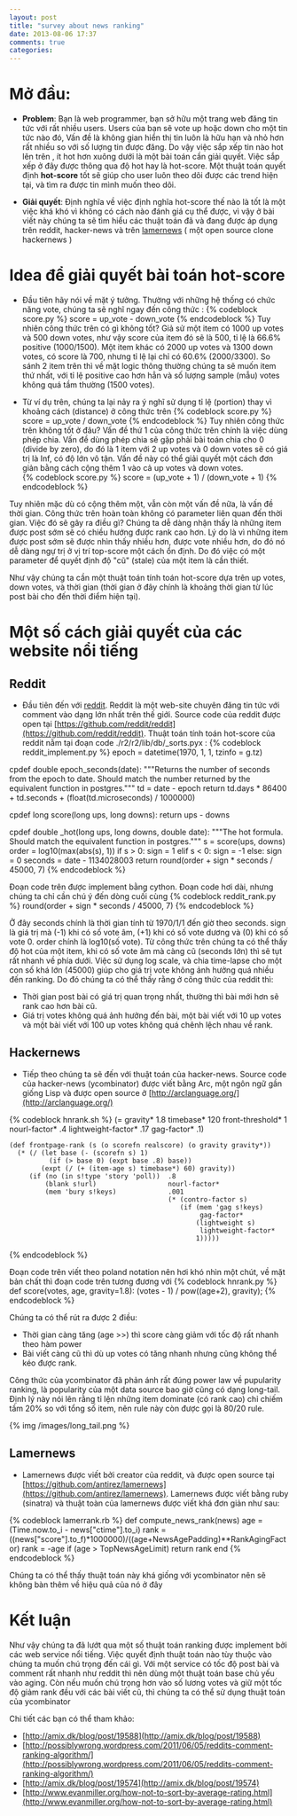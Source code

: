 ```yaml
---
layout: post
title: "survey about news ranking"
date: 2013-08-06 17:37
comments: true
categories: 
---
```


# Mở đầu:
- **Problem**: Bạn là web programmer, bạn sở hữu một trang web đăng tin tức với rất nhiều users. Users của bạn sẽ vote up hoặc down cho một tin tức nào đó, Vấn đề là không gian hiển thị tin luôn là hữu hạn và nhỏ hơn rất nhiều so với số lượng tin được đăng. Do vậy việc sắp xếp tin nào hot lên trên , ít hot hơn xuông dưới là một bài toán cần giải quyết. Việc sắp xếp ở đây được thông qua độ hot hay là hot-score. Một thuật toán quyết định **hot-score** tốt sẽ giúp cho user luôn theo dõi được các trend hiện tại, và tìm ra được tin mình muốn theo dõi.

- **Giải quyết**: Định nghĩa về việc định nghĩa hot-score thế nào là tốt là một việc khá khó vì không có cách nào đánh giá cụ thể được, vì vậy ở bài viết này chúng ta sẽ tìm hiểu các thuật toán đã và đang được áp dụng trên reddit, hacker-news và trên [lamernews](https://github.com/antirez/lamernews) ( một open source clone hackernews )

# Idea để giải quyết bài toán **hot-score**
- Đầu tiên hãy nói về mặt ý tưởng. Thường với những hệ thống có chức năng vote, chúng ta sẽ nghĩ ngay đến công thức :
{% codeblock score.py %}
score = up_vote - down_vote
{% endcodeblock %}
Tuy nhiên công thức trên có gì không tốt?
Giả sử một item có 1000 up votes và 500 down votes, như vậy score của item đó sẽ là 500, tỉ lệ là 66.6% positive (1000/1500). Một item khác có 2000 up votes và 1300 down votes, có score là 700, nhưng tỉ lệ lại chỉ có 60.6% (2000/3300). So sánh 2 item trên thì về mặt logic thông thường chúng ta sẽ muốn item thứ nhất, với tỉ lệ positive cao hơn hẳn và số lượng sample (mẫu) votes không quá tầm thường (1500 votes).

- Từ ví dụ trên, chúng ta lại nảy ra ý nghĩ sử dụng tỉ lệ (portion) thay vì khoảng cách (distance) ở công thức trên
{% codeblock score.py %}
score = up_vote / down_vote
{% endcodeblock %}
Tuy nhiên công thức trên không tốt ở đâu? Vấn đề thứ 1 của công thức trên chính là việc dùng phép chia. Vấn đề dùng phép chia sẽ gặp phải bài toán chia cho 0 (divide by zero), do đó là 1 item với 2 up votes và 0 down votes sẽ có giá trị là Inf, có độ lớn vô tận. Vấn đề này có thể giải quyết một cách đơn giản bằng cách cộng thêm 1 vào cả up votes và down votes.  
{% codeblock score.py %}
score = (up_vote + 1) / (down_vote + 1)
{% endcodeblock %}

Tuy nhiên mặc dù có cộng thêm một, vẫn còn một vấn đề nữa, là vấn đề thời gian. Công thức trên hoàn toàn không có parameter liên quan đến thời gian. Việc đó sẽ gây ra điều gì? Chúng ta dễ dàng nhận thấy là những item được post sớm sẽ có chiều hướng được rank cao hơn. Lý do là vì những item được post sớm sẽ được nhìn thấy nhiều hơn, được vote nhiều hơn, do đó nó dễ dàng ngự trị ở vị trí top-score một cách ổn định. Do đó việc có một parameter để quyết định độ "cũ" (stale) của một item là cần thiết. 

Như vậy chúng ta cần một thuật toán tính toán hot-score dựa trên up votes, down votes, và thời gian (thời gian ở đây chính là khoảng thời gian từ lúc post bài cho đến thời điểm hiện tại).

# Một số cách giải quyết của các website nổi tiếng
## Reddit
- Đầu tiên đến với [reddit](http://reddit.com). Reddit là một web-site chuyên đăng tin tức với comment vào dạng lớn nhất trên thế giới. Source code của reddit được open tại [https://github.com/reddit/reddit](https://github.com/reddit/reddit). Thuật toán tính toán hot-score của reddit nằm tại đoạn code ./r2/r2/lib/db/_sorts.pyx :
{% codeblock reddit_implement.py %}
epoch = datetime(1970, 1, 1, tzinfo = g.tz)

cpdef double epoch_seconds(date):
    """Returns the number of seconds from the epoch to date. Should
       match the number returned by the equivalent function in
       postgres."""
    td = date - epoch
    return td.days * 86400 + td.seconds + (float(td.microseconds) / 1000000)

cpdef long score(long ups, long downs):
    return ups - downs

cpdef double _hot(long ups, long downs, double date):
    """The hot formula. Should match the equivalent function in postgres."""
    s = score(ups, downs)
    order = log10(max(abs(s), 1))
    if s > 0:
        sign = 1
    elif s < 0:
        sign = -1
    else:
        sign = 0
    seconds = date - 1134028003
    return round(order + sign * seconds / 45000, 7)
{% endcodeblock %}

Đoạn code trên được implement bằng cython. Đoạn code hơi dài, nhưng chúng ta chỉ cần chú ý đến dòng cuối cùng 
{% codeblock reddit_rank.py %}
  round(order + sign * seconds / 45000, 7)
{% endcodeblock %}

Ở đây seconds chính là thời gian tính từ 1970/1/1 đến giờ theo seconds. sign là giá trị mà (-1) khi có số vote âm, (+1) khi có số vote dương và (0) khi có số vote 0. order chính là log10(số vote). Từ công thức trên chúng ta có thể thấy độ hot của một item, khi có số vote âm mà càng cũ (seconds lớn) thì sẽ tụt rất nhanh về phía dưới. Việc sử dụng log scale, và chia time-lapse cho một con số khá lớn (45000) giúp cho giá trị vote không ảnh hưởng quá nhiều đến ranking. Do đó chúng ta có thể thấy rằng ở công thức của reddit thì:

- Thời gian post bài có giá trị quan trọng nhất, thường thì bài mới hơn sẽ rank cao hơn bài cũ.
- Giá trị votes không quá ảnh hưởng đến bài, một bài viết với 10 up votes và một bài viết với 100 up votes không quá chênh lệch nhau về rank.

## Hackernews
- Tiếp theo chúng ta sẽ đến với thuật toán của hacker-news. Source code của hacker-news (ycombinator) được viết bằng Arc, một ngôn ngữ gần giống Lisp và được open source ở [http://arclanguage.org/](http://arclanguage.org/)

{% codeblock hnrank.sh %}
(= gravity* 1.8 timebase* 120 front-threshold* 1
       nourl-factor* .4 lightweight-factor* .17 gag-factor* .1)

    (def frontpage-rank (s (o scorefn realscore) (o gravity gravity*))
      (* (/ (let base (- (scorefn s) 1)
              (if (> base 0) (expt base .8) base))
            (expt (/ (+ (item-age s) timebase*) 60) gravity))
         (if (no (in s!type 'story 'poll))  .8
             (blank s!url)                  nourl-factor*
             (mem 'bury s!keys)             .001
                                            (* (contro-factor s)
                                               (if (mem 'gag s!keys)
                                                    gag-factor*
                                                   (lightweight s)
                                                    lightweight-factor*
                                                   1)))))


{% endcodeblock %}

Đoạn code trên viết theo poland notation nên hơi khó nhìn một chút, về mặt bản chất thì đoạn code trên tương đương với
{% codeblock hnrank.py %}
def score(votes, age, gravity=1.8):
  (votes - 1) / pow((age+2), gravity);
{% endcodeblock %}

Chúng ta có thể rút ra được 2 điều:

- Thời gian càng tăng (age >>) thì score càng giảm với tốc độ rất nhanh theo hàm power
- Bài viết càng cũ thì dù up votes có tăng nhanh nhưng cũng không thể kéo được rank.

Công thức của ycombinator đã phản ánh rất đúng power law về pupularity ranking, là popularity của một data source bao giờ cũng có dạng long-tail. Định lý này nói lên rằng tỉ lện những item dominate (có rank cao) chỉ chiếm tầm 20% so với tổng số item, nên rule này còn được gọi là 80/20 rule.

{% img /images/long_tail.png %}

## Lamernews
- Lamernews được viết bởi creator của reddit, và được open source tại [https://github.com/antirez/lamernews](https://github.com/antirez/lamernews). Lamernews được viết bằng ruby (sinatra) và thuật toàn của lamernews được viết khá đơn giản như sau:

{% codeblock lamerrank.rb %}
def compute_news_rank(news)
    age = (Time.now.to_i - news["ctime"].to_i)
    rank = ((news["score"].to_f)*1000000)/((age+NewsAgePadding)**RankAgingFactor)
    rank = -age if (age > TopNewsAgeLimit)
    return rank
end
{% endcodeblock %}

Chúng ta có thể thấy thuật toán này khá giống với ycombinator nên sẽ không bàn thêm về hiệu quả của nó ở đây

# Kết luận
Như vậy chúng ta đã lướt qua một số thuật toán ranking được implement bởi các web service nổi tiếng. Việc quyết định thuật toán nào tùy thuộc vào chúng ta muốn chú trọng đến cái gì. Với một service có tốc độ post bài và comment rất nhanh như reddit thì nên dùng một thuật toán base chủ yếu vào aging. Còn nếu muốn chú trọng hơn vào số lương votes và giữ một tốc độ giảm rank đều với các bài viết cũ, thì chúng ta có thể sử dụng thuật toán của ycombinator

Chi tiết các bạn có thể tham khảo:

- [http://amix.dk/blog/post/19588](http://amix.dk/blog/post/19588)
- [http://possiblywrong.wordpress.com/2011/06/05/reddits-comment-ranking-algorithm/](http://possiblywrong.wordpress.com/2011/06/05/reddits-comment-ranking-algorithm/)
- [http://amix.dk/blog/post/19574](http://amix.dk/blog/post/19574)
- [http://www.evanmiller.org/how-not-to-sort-by-average-rating.html](http://www.evanmiller.org/how-not-to-sort-by-average-rating.html)





